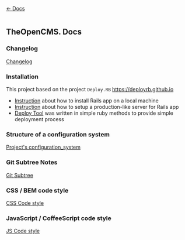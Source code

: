 [&larr; Docs](./README)

```
```

## TheOpenCMS. Docs

### Changelog

[Changelog](./Changelog.md)

### Installation

This project based on the project `Deploy.RB` https://deployrb.github.io

* [Instruction](https://github.com/DeployRB/Rails5App) about how to install Rails app on a local machine
* [Instruction](https://github.com/DeployRB/SetupServer) about how to setup a production-like server for Rails app
* [Deploy Tool](https://github.com/DeployRB/DeployTool) was written in simple ruby methods to provide simple deployment process

### Structure of a configuration system

[Project's configuration_system](./Configuration_system.md)

### Git Subtree Notes

[Git Subtree](./subtrees.md)

### CSS / BEM code style

[CSS Code style](./CSS_Code_style.md)

### JavaScript / CoffeeScript code style

[JS Code style](./JS_Code_style.md)
